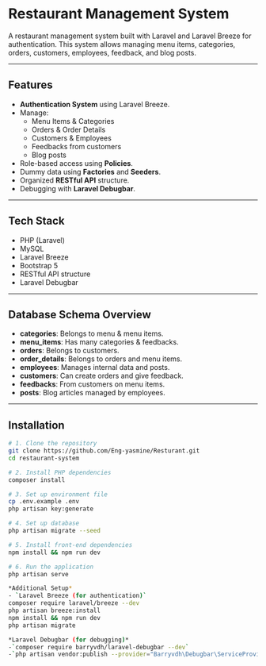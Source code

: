 # Restaurant Management System

A restaurant management system built with Laravel and Laravel Breeze for authentication. This system allows managing menu items, categories, orders, customers, employees, feedback, and blog posts.

---

## Features

- **Authentication System** using Laravel Breeze.
- Manage:
  - Menu Items & Categories
  - Orders & Order Details
  - Customers & Employees
  - Feedbacks from customers
  - Blog posts
- Role-based access using **Policies**.
- Dummy data using **Factories** and **Seeders**.
- Organized **RESTful API** structure.
- Debugging with **Laravel Debugbar**.

---

## Tech Stack

- PHP (Laravel)
- MySQL
- Laravel Breeze
- Bootstrap 5
- RESTful API structure
- Laravel Debugbar

---

## Database Schema Overview

- **categories**: Belongs to menu & menu items.
- **menu_items**: Has many categories & feedbacks.
- **orders**: Belongs to customers.
- **order_details**: Belongs to orders and menu items.
- **employees**: Manages internal data and posts.
- **customers**: Can create orders and give feedback.
- **feedbacks**: From customers on menu items.
- **posts**: Blog articles managed by employees.

---

## Installation

```bash
# 1. Clone the repository
git clone https://github.com/Eng-yasmine/Resturant.git
cd restaurant-system

# 2. Install PHP dependencies
composer install

# 3. Set up environment file
cp .env.example .env
php artisan key:generate

# 4. Set up database
php artisan migrate --seed

# 5. Install front-end dependencies
npm install && npm run dev

# 6. Run the application
php artisan serve

*Additional Setup*
- `Laravel Breeze (for authentication)`
composer require laravel/breeze --dev
php artisan breeze:install
npm install && npm run dev
php artisan migrate

*Laravel Debugbar (for debugging)*
-`composer require barryvdh/laravel-debugbar --dev`
-`php artisan vendor:publish --provider="Barryvdh\Debugbar\ServiceProvider"`

